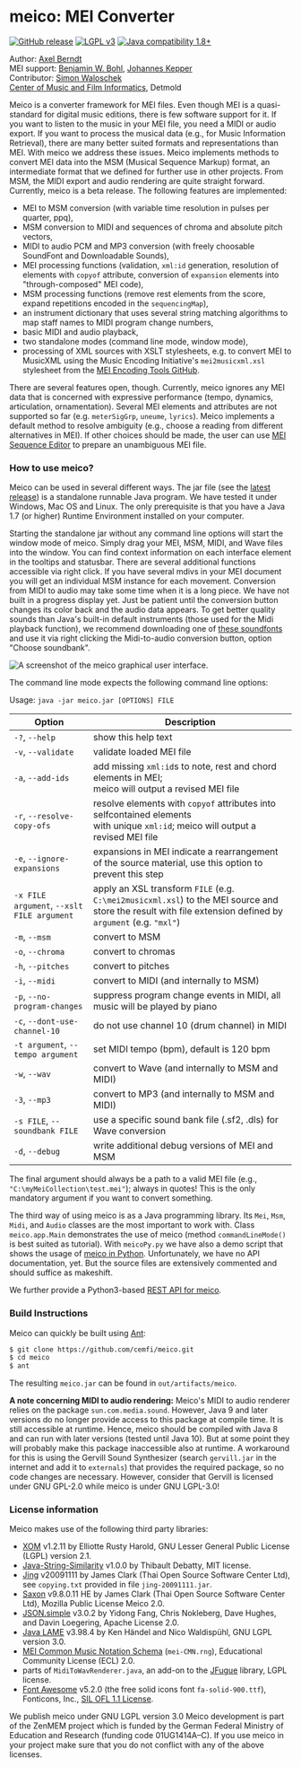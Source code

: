 # meico: MEI Converter
[![GitHub release](https://img.shields.io/github/release/cemfi/meico.svg)](https://github.com/cemfi/meico/releases/latest) [![LGPL v3](https://img.shields.io/github/license/cemfi/meico.svg)](https://github.com/cemfi/meico/blob/master/LICENSE) [![Java compatibility 1.8+](https://img.shields.io/badge/java-1.8%2B-blue.svg)](https://travis-ci.org/cemfi/meico)

Author: [Axel Berndt](https://github.com/axelberndt)<br>
MEI support: [Benjamin W. Bohl](https://github.com/bwbohl), [Johannes Kepper](https://github.com/kepper)<br>
Contributor: [Simon Waloschek](https://github.com/sonovice)<br>
[Center of Music and Film Informatics](http://www.cemfi.de/), Detmold

Meico is a converter framework for MEI files. Even though MEI is a quasi-standard for digital music editions, there is few software support for it. If you want to listen to the music in your MEI file, you need a MIDI or audio export. If you want to process the musical data (e.g., for Music Information Retrieval), there are many better suited formats and representations than MEI. With meico we address these issues. Meico implements methods to convert MEI data into the MSM (Musical Sequence Markup) format, an intermediate format that we defined for further use in other projects. From MSM, the MIDI export and audio rendering are quite straight forward. Currently, meico is a beta release. The following features are implemented:

- MEI to MSM conversion (with variable time resolution in pulses per quarter, ppq),
- MSM conversion to MIDI and sequences of chroma and absolute pitch vectors,
- MIDI to audio PCM and MP3 conversion (with freely choosable SoundFont and Downloadable Sounds),
- MEI processing functions (validation, `xml:id` generation, resolution of elements with `copyof` attribute, conversion of `expansion` elements into "through-composed" MEI code),
- MSM processing functions (remove rest elements from the score, expand repetitions encoded in the `sequencingMap`),
- an instrument dictionary that uses several string matching algorithms to map staff names to MIDI program change numbers,
- basic MIDI and audio playback,
- two standalone modes (command line mode, window mode),
- processing of XML sources with XSLT stylesheets, e.g. to convert MEI to MusicXML using the Music Encoding Initiative's `mei2musicxml.xsl` stylesheet from the [MEI Encoding Tools GitHub](https://github.com/music-encoding/encoding-tools).

There are several features open, though. Currently, meico ignores any MEI data that is concerned with expressive performance (tempo, dynamics, articulation, ornamentation). Several MEI elements and attributes are not supported so far (e.g. `meterSigGrp`, `uneume`, `lyrics`). Meico implements a default method to resolve ambiguity (e.g., choose a reading from different alternatives in MEI). If other choices should be made, the user can use [MEI Sequence Editor](http://nashira.uni-paderborn.de:5555/seditor) to prepare an unambiguous MEI file.

### How to use meico?

Meico can be used in several different ways. The jar file (see the [latest release](https://github.com/cemfi/meico/releases/latest)) is a standalone runnable Java program. We have tested it under Windows, Mac OS and Linux. The only prerequisite is that you have a Java 1.7 (or higher) Runtime Environment installed on your computer. 

Starting the standalone jar without any command line options will start the window mode of meico. Simply drag your MEI, MSM, MIDI, and Wave files into the window. You can find context information on each interface element in the tooltips and statusbar. There are several additional functions accessible via right click. If you have several mdivs in your MEI document you will get an individual MSM instance for each movement. Conversion from MIDI to audio may take some time when it is a long piece. We have not built in a progress display yet. Just be patient until the conversion button changes its color back and the audio data appears. To get better quality sounds than Java's built-in default instruments (those used for the Midi playback function), we recommend downloading one of [these soundfonts](https://sourceforge.net/projects/androidframe/files/soundfonts/) and use it via right clicking the Midi-to-audio conversion button, option "Choose soundbank". 

![A screenshot of the meico graphical user interface.](https://raw.githubusercontent.com/cemfi/meico/master/figures/meico-screenshot.png)

The command line mode expects the following command line options:

Usage: `java -jar meico.jar [OPTIONS] FILE`

| Option                            | Description                                                                                                                         |
|-----------------------------------|-------------------------------------------------------------------------------------------------------------------------------------|
| `-?`, `--help`                    | show this help text                                                                                                                 |
| `-v`, `--validate`                | validate loaded MEI file                                                                                                            |
| `-a`, `--add-ids`                 | add missing `xml:id`s to note, rest and chord elements in MEI;<br>meico will output a revised MEI file                              |
| `-r`, `--resolve-copy-ofs`        | resolve elements with `copyof` attributes into selfcontained elements<br>with unique `xml:id`; meico will output a revised MEI file |
| `-e`, `--ignore-expansions`       | expansions in MEI indicate a rearrangement of the source material, use this option to prevent this step                             |
| `-x FILE argument`, `--xslt FILE argument` | apply an XSL transform `FILE` (e.g. `C:\mei2musicxml.xsl`) to the MEI source and store the result with file extension defined by `argument` (e.g. `"mxl"`) |
| `-m`, `--msm`                     | convert to MSM                                                                                                                      |
| `-o`, `--chroma`                  | convert to chromas                                                                                                                  |
| `-h`, `--pitches`                 | convert to pitches                                                                                                                  |
| `-i`, `--midi`                    | convert to MIDI (and internally to MSM)                                                                                             |
| `-p`, `--no-program-changes`      | suppress program change events in MIDI, all music will be played by piano                                                           |
| `-c`, `--dont-use-channel-10`     | do not use channel 10 (drum channel) in MIDI                                                                                        |
| `-t argument`, `--tempo argument` | set MIDI tempo (bpm), default is 120 bpm                                                                                            |
| `-w`, `--wav`                     | convert to Wave (and internally to MSM and MIDI)                                                                                    |
| `-3`, `--mp3`                     | convert to MP3 (and internally to MSM and MIDI)                                                                                     |
| `-s FILE`, `--soundbank FILE`     | use a specific sound bank file (.sf2, .dls) for Wave conversion                                                                     |
| `-d`, `--debug`                   | write additional debug versions of MEI and MSM                                                                                      |


The final argument should always be a path to a valid MEI file (e.g., `"C:\myMeiCollection\test.mei"`); always in quotes! This is the only mandatory argument if you want to convert something.

The third way of using meico is as a Java programming library. Its `Mei`, `Msm`, `Midi`, and `Audio` classes are the most important to work with. Class `meico.app.Main` demonstrates the use of meico (method `commandLineMode()` is best suited as tutorial). With `meicoPy.py` we have also a demo script that shows the usage of [meico in Python](https://github.com/cemfi/meico/tree/master/meicoPy). Unfortunately, we have no API documentation, yet. But the source files are extensively commented and should suffice as makeshift.

We further provide a Python3-based [REST API for meico](https://github.com/cemfi/meico/tree/master/rest).

### Build Instructions

Meico can quickly be built using [Ant](http://ant.apache.org/):
```bash
$ git clone https://github.com/cemfi/meico.git
$ cd meico
$ ant
```
The resulting `meico.jar` can be found in `out/artifacts/meico`.

**A note concerning MIDI to audio rendering:** Meico's MIDI to audio renderer relies on the package `sun.com.media.sound`. However, Java 9 and later versions do no longer provide access to this package at compile time. It is still accessible at runtime. Hence, meico should be compiled with Java 8 and can run with later versions (tested until Java 10). But at some point they will probably make this package inaccessible also at runtime. A workaround for this is using the Gervill Sound Synthesizer (search `gervill.jar` in the internet and add it to `externals`) that provides the required package, so no code changes are necessary. However, consider that Gervill is licensed under GNU GPL-2.0 while meico is under GNU LGPL-3.0!

### License information

Meico makes use of the following third party libraries:
- [XOM](http://www.xom.nu/) v1.2.11 by Elliotte Rusty Harold, GNU Lesser General Public License (LGPL) version 2.1.
- [Java-String-Similarity](https://github.com/tdebatty/java-string-similarity) v1.0.0 by Thibault Debatty, MIT license.
- [Jing](http://www.thaiopensource.com/relaxng/jing.html) v20091111 by James Clark (Thai Open Source Software Center Ltd), see `copying.txt` provided in file `jing-20091111.jar`.
- [Saxon](http://saxon.sourceforge.net/) v9.8.0.11 HE by James Clark (Thai Open Source Software Center Ltd), Mozilla Public License Meico 2.0.
- [JSON.simple](https://cliftonlabs.github.io/json-simple/) v3.0.2 by Yidong Fang, Chris Nokleberg, Dave Hughes, and Davin Loegering, Apache License 2.0.
- [Java LAME](https://github.com/nwaldispuehl/java-lame) v3.98.4 by Ken Händel and Nico Waldispühl, GNU LGPL version 3.0.
- [MEI Common Music Notation Schema](https://github.com/music-encoding/music-encoding) (`mei-CMN.rng`), Educational Community License (ECL) 2.0.
- parts of `MidiToWavRenderer.java`, an add-on to the [JFugue](http://www.jfugue.org/download.html) library, LGPL license.
- [Font Awesome](https://fontawesome.com/) v5.2.0 (the free solid icons font `fa-solid-900.ttf`), Fonticons, Inc., [SIL OFL 1.1 License](https://scripts.sil.org/OFL).

We publish meico under GNU LGPL version 3.0 Meico development is part of the ZenMEM project which is funded by the German Federal Ministry of Education and Research (funding code 01UG1414A–C).
If you use meico in your project make sure that you do not conflict with any of the above licenses.

